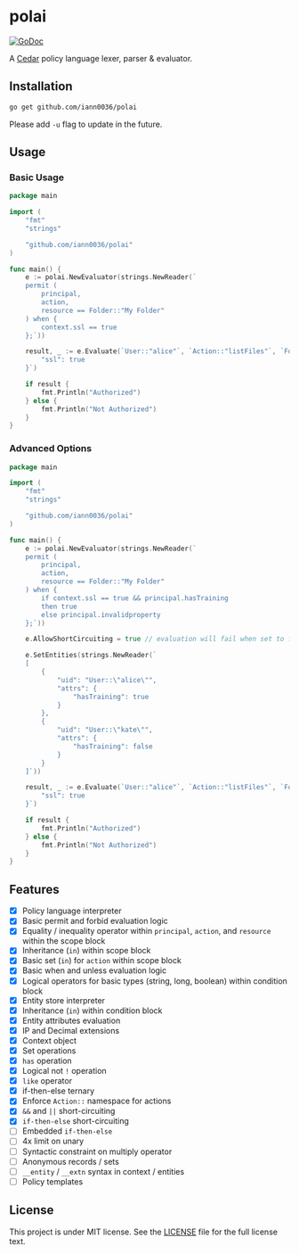 # polai

[![GoDoc](https://godoc.org/github.com/iann0036/polai?status.svg)](https://godoc.org/github.com/iann0036/polai)

A [Cedar](https://www.cedarpolicy.com/) policy language lexer, parser & evaluator.

## Installation

```sh
go get github.com/iann0036/polai
```

Please add `-u` flag to update in the future.

## Usage

### Basic Usage

```go
package main

import (
    "fmt"
    "strings"

    "github.com/iann0036/polai"
)

func main() {
    e := polai.NewEvaluator(strings.NewReader(`
    permit (
        principal,
        action,
        resource == Folder::"My Folder"
    ) when {
        context.ssl == true
    };`))

    result, _ := e.Evaluate(`User::"alice"`, `Action::"listFiles"`, `Folder::"My Folder"`, `{
        "ssl": true
    }`)

    if result {
        fmt.Println("Authorized")
    } else {
        fmt.Println("Not Authorized")
    }
}
```

### Advanced Options

```go
package main

import (
    "fmt"
    "strings"

    "github.com/iann0036/polai"
)

func main() {
    e := polai.NewEvaluator(strings.NewReader(`
    permit (
        principal,
        action,
        resource == Folder::"My Folder"
    ) when {
        if context.ssl == true && principal.hasTraining
        then true
        else principal.invalidproperty
    };`))

    e.AllowShortCircuiting = true // evaluation will fail when set to false

    e.SetEntities(strings.NewReader(`
    [
        {
            "uid": "User::\"alice\"",
            "attrs": {
                "hasTraining": true
            }
        },
        {
            "uid": "User::\"kate\"",
            "attrs": {
                "hasTraining": false
            }
        }
    ]`))

    result, _ := e.Evaluate(`User::"alice"`, `Action::"listFiles"`, `Folder::"My Folder"`, `{
        "ssl": true
    }`)

    if result {
        fmt.Println("Authorized")
    } else {
        fmt.Println("Not Authorized")
    }
}
```

## Features

- [x] Policy language interpreter
- [x] Basic permit and forbid evaluation logic
- [x] Equality / inequality operator within `principal`, `action`, and `resource` within the scope block
- [x] Inheritance (`in`) within scope block
- [x] Basic set (`in`) for `action` within scope block
- [x] Basic when and unless evaluation logic
- [x] Logical operators for basic types (string, long, boolean) within condition block
- [x] Entity store interpreter
- [x] Inheritance (`in`) within condition block
- [x] Entity attributes evaluation
- [x] IP and Decimal extensions
- [x] Context object
- [x] Set operations
- [x] `has` operation
- [x] Logical not `!` operation
- [x] `like` operator
- [x] if-then-else ternary
- [x] Enforce `Action::` namespace for actions
- [x] `&&` and `||` short-circuiting
- [x] `if-then-else` short-circuiting
- [ ] Embedded `if-then-else`
- [ ] 4x limit on unary
- [ ] Syntactic constraint on multiply operator
- [ ] Anonymous records / sets
- [ ] `__entity` / `__extn` syntax in context / entities
- [ ] Policy templates

## License

This project is under MIT license. See the [LICENSE](LICENSE) file for the full license text.